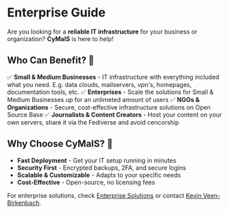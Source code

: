 # Enterprise Guide

Are you looking for a **reliable IT infrastructure** for your business or organization? **CyMaIS** is here to help!

## Who Can Benefit? 🎯
✅ **Small & Medium Businesses** - IT infrastructure with everything included what you need. E.g. data clouds, mailservers, vpn's, homepages, documentation tools, etc.
✅ **Enterprises** - Scale the solutions for Small & Medium Businesses up for an unlimeted amount of users
✅ **NGOs & Organizations** - Secure, cost-effective infrastructure solutions on Open Source Base
✅ **Journalists & Content Creators** - Host your content on your own servers, share it via the Fediverse and avoid cencorship

## Why Choose CyMaIS? 🚀
- **Fast Deployment** - Get your IT setup running in minutes
- **Security First** - Encrypted backups, 2FA, and secure logins
- **Scalable & Customizable** - Adapts to your specific needs
- **Cost-Effective** - Open-source, no licensing fees

For enterprise solutions, check [Enterprise Solutions](10_ENTERPRISE_SOLUTIONS.md) or contact [Kevin Veen-Birkenbach](mailto:kevin@veen.world).
